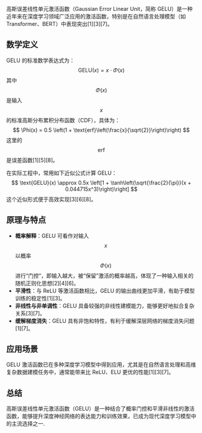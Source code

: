 高斯误差线性单元激活函数（Gaussian Error Linear Unit，简称 GELU）是一种近年来在深度学习领域广泛应用的激活函数，特别是在自然语言处理模型（如Transformer、BERT）中表现突出[1][3][7]。

## 数学定义

GELU 的标准数学表达式为：
$$
\text{GELU}(x) = x \cdot \Phi(x)
$$
其中 $$\Phi(x)$$ 是输入 $$x$$ 的标准高斯分布累积分布函数（CDF），具体为：
$$
\Phi(x) = 0.5 \left(1 + \text{erf}\left(\frac{x}{\sqrt{2}}\right)\right)
$$
这里的 $$\text{erf}$$ 是误差函数[1][5][8]。

在实际工程中，常用如下近似公式计算 GELU：
$$
\text{GELU}(x) \approx 0.5x \left[1 + \tanh\left(\sqrt{\frac{2}{\pi}}(x + 0.044715x^3)\right)\right]
$$
这个近似形式便于高效实现[3][6][8]。

## 原理与特点

- **概率解释**：GELU 可看作对输入 $$x$$ 以概率 $$\Phi(x)$$ 进行“门控”，即输入越大，被“保留”激活的概率越高，体现了一种输入相关的随机正则化思想[2][4][6]。
- **平滑性**：与 ReLU 等激活函数相比，GELU 的输出曲线更加平滑，有助于模型训练的稳定性[1][3]。
- **非线性与非单调性**：GELU 具备较强的非线性建模能力，能够更好地拟合复杂关系[3][7]。
- **缓解梯度消失**：GELU 具有非饱和特性，有利于缓解深层网络的梯度消失问题[1][7]。

## 应用场景

GELU 激活函数已在多种深度学习模型中得到应用，尤其是在自然语言处理和高维复杂数据建模任务中，通常能带来比 ReLU、ELU 更优的性能[1][3][7]。

## 总结

高斯误差线性单元激活函数（GELU）是一种结合了概率门控和平滑非线性的激活函数，能够提升深度神经网络的表达能力和训练效果，已成为现代深度学习模型中的主流选择之一.